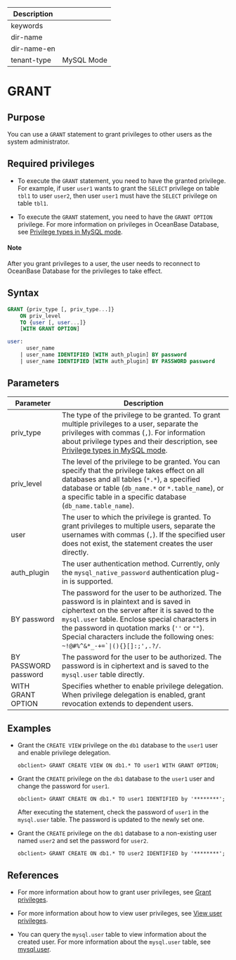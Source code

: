 | Description   |                 |
|---------------|-----------------|
| keywords      |                 |
| dir-name      |                 |
| dir-name-en   |                 |
| tenant-type   | MySQL Mode      |

# GRANT

## Purpose

You can use a `GRANT` statement to grant privileges to other users as the system administrator.

## Required privileges

* To execute the `GRANT` statement, you need to have the granted privilege. For example, if user `user1` wants to grant the `SELECT` privilege on table `tbl1` to user `user2`, then user `user1` must have the `SELECT` privilege on table `tbl1`.

* To execute the `GRANT` statement, you need to have the `GRANT OPTION` privilege. For more information on privileges in OceanBase Database, see [Privilege types in MySQL mode](../../../../../600.manage/500.security-and-permissions/300.access-control/200.user-and-permission/200.permission-of-mysql-mode/100.permission-classification-of-mysql.md).

<main id="notice" type='explain'>
  <h4>Note</h4>
  <p>After you grant privileges to a user, the user needs to reconnect to OceanBase Database for the privileges to take effect.</p>
</main>

## Syntax

```sql
GRANT {priv_type [, priv_type...]}
    ON priv_level
    TO {user [, user...]}
    [WITH GRANT OPTION]

user:
      user_name
    | user_name IDENTIFIED [WITH auth_plugin] BY password
    | user_name IDENTIFIED [WITH auth_plugin] BY PASSWORD password
```

## Parameters

| **Parameter** | **Description** |
|----------------------------------------|--------------------------------------|
| priv_type | The type of the privilege to be granted. To grant multiple privileges to a user, separate the privileges with commas (`,`). For information about privilege types and their description, see [Privilege types in MySQL mode](../../../../../600.manage/500.security-and-permissions/300.access-control/200.user-and-permission/200.permission-of-mysql-mode/100.permission-classification-of-mysql.md).  |
| priv_level | The level of the privilege to be granted. You can specify that the privilege takes effect on all databases and all tables (`*.*`), a specified database or table (`db_name.*` or `*.table_name`), or a specific table in a specific database (`db_name.table_name`).  |
| user | The user to which the privilege is granted. To grant privileges to multiple users, separate the usernames with commas (`,`). If the specified user does not exist, the statement creates the user directly.  |
| auth_plugin | The user authentication method. Currently, only the `mysql_native_password` authentication plug-in is supported.  |
| BY password | The password for the user to be authorized. The password is in plaintext and is saved in ciphertext on the server after it is saved to the `mysql.user` table. Enclose special characters in the password in quotation marks (<code>''</code> or <code>""</code>). Special characters include the following ones: <code>~!@#%^&*_-+=`\|(){}[]:;',.?/</code>.  |
| BY PASSWORD password | The password for the user to be authorized. The password is in ciphertext and is saved to the `mysql.user` table directly.  |
| WITH GRANT OPTION | Specifies whether to enable privilege delegation. When privilege delegation is enabled, grant revocation extends to dependent users.  |

## Examples

* Grant the `CREATE VIEW` privilege on the `db1` database to the `user1` user and enable privilege delegation.

   ```shell
   obclient> GRANT CREATE VIEW ON db1.* TO user1 WITH GRANT OPTION;
   ```

* Grant the `CREATE` privilege on the `db1` database to the `user1` user and change the password for `user1`.

   ```shell
   obclient> GRANT CREATE ON db1.* TO user1 IDENTIFIED by '********';
   ```

   After executing the statement, check the password of `user1` in the `mysql.user` table. The password is updated to the newly set one.

* Grant the `CREATE` privilege on the `db1` database to a non-existing user named `user2` and set the password for `user2`.

   ```shell
   obclient> GRANT CREATE ON db1.* TO user2 IDENTIFIED by '********';
   ```

## References

* For more information about how to grant user privileges, see [Grant privileges](../../../../../600.manage/500.security-and-permissions/300.access-control/200.user-and-permission/200.permission-of-mysql-mode/200.authority-of-mysql-mode.md).

* For more information about how to view user privileges, see [View user privileges](../../../../../600.manage/500.security-and-permissions/300.access-control/200.user-and-permission/200.permission-of-mysql-mode/400.view-user-permissions-of-mysql-mode.md).

* You can query the `mysql.user` table to view information about the created user. For more information about the `mysql.user` table, see [mysql.user](../../../../700.system-views/400.system-view-of-mysql-mode/200.dictionary-view-of-mysql-mode/4000.mysql-user-of-mysql-mode.md).